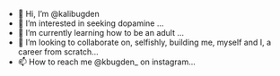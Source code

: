 - 👋 Hi, I’m @kalibugden
- 👀 I’m interested in seeking dopamine ...
- 🌱 I’m currently learning how to be an adult ...
- 💞️ I’m looking to collaborate on, selfishly, building me, myself and I, a career from scratch...
- 📫 How to reach me @kbugden_ on instagram...

<!---
kalibugden/kalibugden is a ✨ special ✨ repository because its `README.md` (this file) appears on your GitHub profile.
You can click the Preview link to take a look at your changes.
--->
